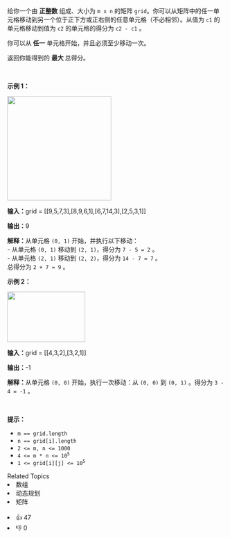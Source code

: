 <p>给你一个由 <strong>正整数</strong> 组成、大小为 <code>m x n</code> 的矩阵 <code>grid</code>。你可以从矩阵中的任一单元格移动到另一个位于正下方或正右侧的任意单元格（不必相邻）。从值为 <code>c1</code> 的单元格移动到值为 <code>c2</code> 的单元格的得分为 <code>c2 - c1</code> 。</p>

<p>你可以从<strong> 任一</strong> 单元格开始，并且必须至少移动一次。</p>

<p>返回你能得到的 <strong>最大 </strong>总得分。</p>

<p>&nbsp;</p>

<p><strong class="example">示例 1：</strong></p> 
<img alt="" src="https://assets.leetcode.com/uploads/2024/03/14/grid1.png" style="width: 240px; height: 240px;" /> 
<div class="example-block"> 
 <p><strong>输入：</strong><span class="example-io">grid = [[9,5,7,3],[8,9,6,1],[6,7,14,3],[2,5,3,1]]</span></p> 
</div>

<p><strong>输出：</strong><span class="example-io">9</span></p>

<p><strong>解释：</strong>从单元格 <code>(0, 1)</code> 开始，并执行以下移动：<br /> - 从单元格 <code>(0, 1)</code> 移动到 <code>(2, 1)</code>，得分为 <code>7 - 5 = 2</code> 。<br /> - 从单元格 <code>(2, 1)</code> 移动到 <code>(2, 2)</code>，得分为 <code>14 - 7 = 7</code> 。<br /> 总得分为 <code>2 + 7 = 9</code> 。</p>

<p><strong class="example">示例 2：</strong></p>

<p><img alt="" src="https://assets.leetcode.com/uploads/2024/04/08/moregridsdrawio-1.png" style="width: 180px; height: 116px;" /></p>

<div class="example-block"> 
 <p><strong>输入：</strong><span class="example-io">grid = [[4,3,2],[3,2,1]]</span></p> 
</div>

<p><strong>输出：</strong><span class="example-io">-1</span></p>

<p><strong>解释：</strong>从单元格 <code>(0, 0)</code> 开始，执行一次移动：从 <code>(0, 0)</code> 到 <code>(0, 1)</code> 。得分为 <code>3 - 4 = -1</code> 。</p>

<p>&nbsp;</p>

<p><strong>提示：</strong></p>

<ul> 
 <li><code>m == grid.length</code></li> 
 <li><code>n == grid[i].length</code></li> 
 <li><code>2 &lt;= m, n &lt;= 1000</code></li> 
 <li><code>4 &lt;= m * n &lt;= 10<sup>5</sup></code></li> 
 <li><code>1 &lt;= grid[i][j] &lt;= 10<sup>5</sup></code></li> 
</ul>

<div><div>Related Topics</div><div><li>数组</li><li>动态规划</li><li>矩阵</li></div></div><br><div><li>👍 47</li><li>👎 0</li></div>
